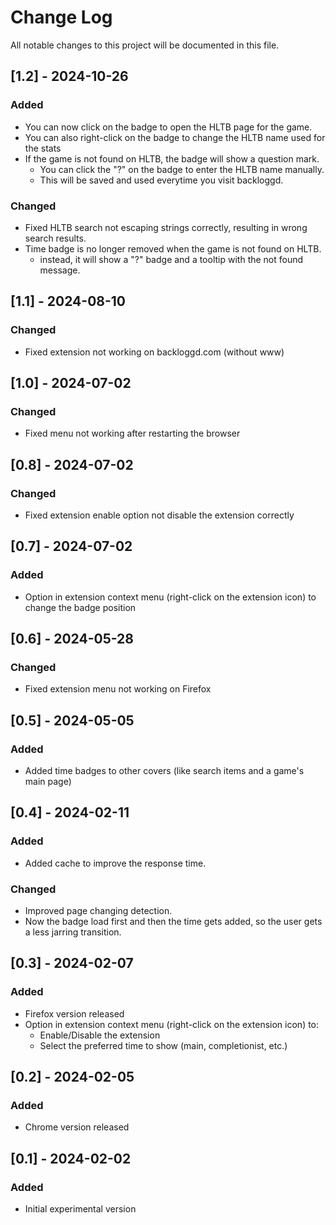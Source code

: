 # Change Log

All notable changes to this project will be documented in this file.

## [1.2] - 2024-10-26

### Added

- You can now click on the badge to open the HLTB page for the game.
- You can also right-click on the badge to change the HLTB name used for the stats
- If the game is not found on HLTB, the badge will show a question mark.
    - You can click the "?" on the badge to enter the HLTB name manually.
    - This will be saved and used everytime you visit backloggd.

### Changed

- Fixed HLTB search not escaping strings correctly, resulting in wrong search results.
- Time badge is no longer removed when the game is not found on HLTB.
    - instead, it will show a "?" badge and a tooltip with the not found message.

## [1.1] - 2024-08-10

### Changed

- Fixed extension not working on backloggd.com (without www)

## [1.0] - 2024-07-02

### Changed

- Fixed menu not working after restarting the browser

## [0.8] - 2024-07-02

### Changed

- Fixed extension enable option not disable the extension correctly

## [0.7] - 2024-07-02

### Added

- Option in extension context menu (right-click on the extension icon) to change the badge position

## [0.6] - 2024-05-28

### Changed

- Fixed extension menu not working on Firefox

## [0.5] - 2024-05-05

### Added

- Added time badges to other covers (like search items and a game's main page)

## [0.4] - 2024-02-11

### Added

- Added cache to improve the response time.

### Changed

- Improved page changing detection.
- Now the badge load first and then the time gets added, so the user gets a less jarring transition.

## [0.3] - 2024-02-07

### Added

- Firefox version released
- Option in extension context menu (right-click on the extension icon) to:
    - Enable/Disable the extension
    - Select the preferred time to show (main, completionist, etc.)

## [0.2] - 2024-02-05

### Added

- Chrome version released

## [0.1] - 2024-02-02

### Added

- Initial experimental version



